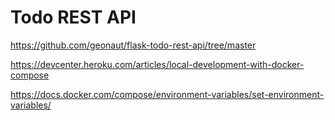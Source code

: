 # Todo REST API

https://github.com/geonaut/flask-todo-rest-api/tree/master

https://devcenter.heroku.com/articles/local-development-with-docker-compose

https://docs.docker.com/compose/environment-variables/set-environment-variables/


